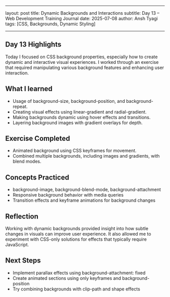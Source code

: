 ----
layout: post
title: Dynamic Backgrounds and Interactions
subtitle: Day 13 – Web Development Training Journal
date: 2025-07-08
author: Ansh Tyagi
tags: [CSS, Backgrounds, Dynamic Styling]

---

## Day 13 Highlights

Today I focused on CSS background properties, especially how to create dynamic and interactive visual experiences. I worked through an exercise that required manipulating various background features and enhancing user interaction.

## What I learned

- Usage of background-size, background-position, and background-repeat.
- Creating visual effects using linear-gradient and radial-gradient.
- Making backgrounds dynamic using hover effects and transitions.
- Layering background images with gradient overlays for depth.

## Exercise Completed

- Animated background using CSS keyframes for movement.
- Combined multiple backgrounds, including images and gradients, with blend modes.

## Concepts Practiced

- background-image, background-blend-mode, background-attachment
- Responsive background behavior with media queries
- Transition effects and keyframe animations for background changes

## Reflection

Working with dynamic backgrounds provided insight into how subtle changes in visuals can improve user experience. It also allowed me to experiment with CSS-only solutions for effects that typically require JavaScript.

## Next Steps

- Implement parallax effects using background-attachment: fixed
- Create animated sections using only keyframes and background-position
- Try combining backgrounds with clip-path and shape effects
